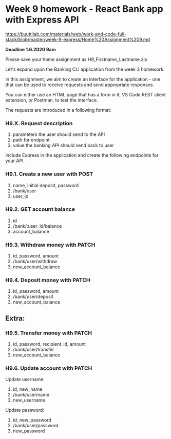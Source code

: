 # Week 9 homework - React Bank app with Express API

https://buuttilab.com/materials/web/work-and-code-full-stack/blob/master/week-9-express/Home%20Assignment%209.md

**Deadline 1.6.2020 9am**

Please save your home assignment as H9_Firstname_Lastname.zip 

Let's expand upon the Banking CLI application from the week 3 homework.

In this assignment, we aim to create an interface for the application - one that can be used to receive requests and send appropriate responses.

You can either use an HTML page that has a form in it, VS Code REST client extension, or Postman, to test the interface.

The requests are introduced in a following format:

### H9.X. Request description
1. parameters the user should send to the API
2. path for endpoint
3. value the banking API should send back to user

Include Express in the application and create the following endpoints for your API.

### H9.1. Create a new user with POST
1. name, initial deposit, password
2. /bank/user
3. user_id

### H9.2. GET account balance
1. id
2. /bank/:user_id/balance
3. account_balance

### H9.3. Withdraw money with PATCH
1. id, password, amount
2. /bank/user/withdraw
3. new_account_balance

### H9.4. Deposit money with PATCH
1. id, password, amount
2. /bank/user/deposit
3. new_account_balance

## Extra:

### H9.5. Transfer money with PATCH
1. id, password, recipient_id, amount
2. /bank/user/transfer
3. new_account_balance

### H9.6. Update account with PATCH

Update username:

1. id, new_name
2. /bank/user/name
3. new_username

Update password:

1. id, new_password
2. /bank/user/password
3. new_password
